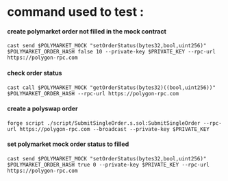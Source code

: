 # command used to test :

#### create polymarket order not filled in the mock contract
`cast send $POLYMARKET_MOCK "setOrderStatus(bytes32,bool,uint256)" $POLYMARKET_ORDER_HASH false 10 --private-key $PRIVATE_KEY --rpc-url https://polygon-rpc.com`

#### check order status
`cast call $POLYMARKET_MOCK "getOrderStatus(bytes32)((bool,uint256))" $POLYMARKET_ORDER_HASH --rpc-url https://polygon-rpc.com`

#### create a polyswap order
`forge script ./script/SubmitSingleOrder.s.sol:SubmitSingleOrder --rpc-url https://polygon-rpc.com --broadcast --private-key $PRIVATE_KEY`

#### set polymarket mock order status to filled
`cast send $POLYMARKET_MOCK "setOrderStatus(bytes32,bool,uint256)" $POLYMARKET_ORDER_HASH true 0 --private-key $PRIVATE_KEY --rpc-url https://polygon-rpc.com`